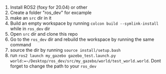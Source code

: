 1. Install ROS2 (foxy for 20.04) or other
2. Create a folder "ros_dev" for excample
3. make an ```src``` dir in it
5. Build an empty workspace by running ```colcon build --symlink-install``` while in ```ros_dev``` dir
6. Open ```src``` dir and clone this repo
7. Go to the ```ros_dev``` dir and rebuild the workspace by running the same command
8. source the dir by running ```source install/setup.bash```
9. run ```ros2 launch my_gazebo gazebo_test.launch.py world:=~/Desktop/ros_dev/src/my_gazebo/world/test_world.world```. Dont forget to change the path to your ```ros_dev```
